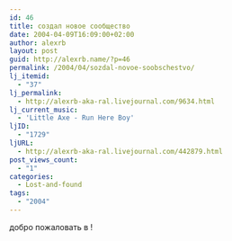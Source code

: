 ```yaml
---
id: 46
title: создал новое сообщество
date: 2004-04-09T16:09:00+02:00
author: alexrb
layout: post
guid: http://alexrb.name/?p=46
permalink: /2004/04/sozdal-novoe-soobschestvo/
lj_itemid:
  - "37"
lj_permalink:
  - http://alexrb-aka-ral.livejournal.com/9634.html
lj_current_music:
  - 'Little Axe - Run Here Boy'
ljID:
  - "1729"
ljURL:
  - http://alexrb-aka-ral.livejournal.com/442879.html
post_views_count:
  - "1"
categories:
  - Lost-and-found
tags:
  - "2004"
---
```

добро пожаловать в <lj comm="kiev_realty">!